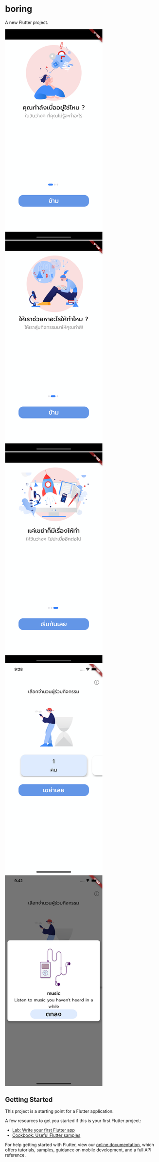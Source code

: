 # boring

A new Flutter project.
<div>
  <img src="assets/images/demo2.png" width="320" height="692.56"/>
  <img src="assets/images/demo3.png" width="320" height="692.56"/>
  <img src="assets/images/demo4.png" width="320" height="692.56"/>
  <img src="assets/images/demo1.png" width="320" height="692.56"/>
  <img src="assets/images/demo5.png" width="320" height="692.56"/>
</div>

## Getting Started

This project is a starting point for a Flutter application.

A few resources to get you started if this is your first Flutter project:

- [Lab: Write your first Flutter app](https://flutter.dev/docs/get-started/codelab)
- [Cookbook: Useful Flutter samples](https://flutter.dev/docs/cookbook)

For help getting started with Flutter, view our
[online documentation](https://flutter.dev/docs), which offers tutorials,
samples, guidance on mobile development, and a full API reference.
